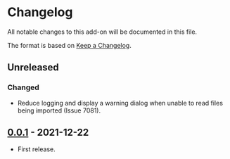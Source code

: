 # Changelog
All notable changes to this add-on will be documented in this file.

The format is based on [Keep a Changelog](https://keepachangelog.com/en/1.0.0/).

## Unreleased
### Changed
- Reduce logging and display a warning dialog when unable to read files being imported (Issue 7081).

## [0.0.1] - 2021-12-22

- First release.

[0.0.1]: https://github.com/zaproxy/zap-extensions/releases/exim-v0.0.1
